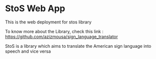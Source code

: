 # StoS Web App

This is the web deployment for stos library

To know more about the Library, check this link : https://github.com/azizmousa/sign_language_translator

StoS is a library which aims to translate the American sign language into speech and vice versa
